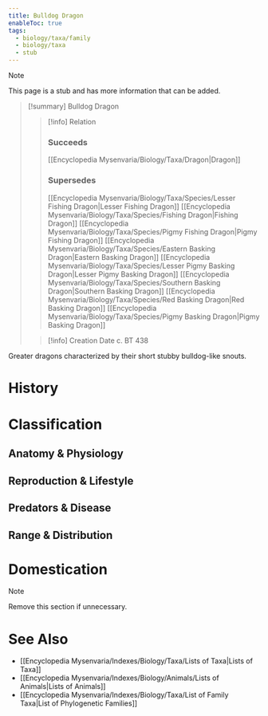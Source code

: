 ```yaml
---
title: Bulldog Dragon
enableToc: true
tags:
  - biology/taxa/family
  - biology/taxa
  - stub
---
```


> [!note]
> This page is a stub and has more information that can be added.

> [!summary] Bulldog Dragon
> > [!info] Relation
> > ### Succeeds
> > [[Encyclopedia Mysenvaria/Biology/Taxa/Dragon|Dragon]]
> > ### Supersedes
> > [[Encyclopedia Mysenvaria/Biology/Taxa/Species/Lesser Fishing Dragon|Lesser Fishing Dragon]]
> > [[Encyclopedia Mysenvaria/Biology/Taxa/Species/Fishing Dragon|Fishing Dragon]]
> > [[Encyclopedia Mysenvaria/Biology/Taxa/Species/Pigmy Fishing Dragon|Pigmy Fishing Dragon]]
> > [[Encyclopedia Mysenvaria/Biology/Taxa/Species/Eastern Basking Dragon|Eastern Basking Dragon]]
> > [[Encyclopedia Mysenvaria/Biology/Taxa/Species/Lesser Pigmy Basking Dragon|Lesser Pigmy Basking Dragon]]
> > [[Encyclopedia Mysenvaria/Biology/Taxa/Species/Southern Basking Dragon|Southern Basking Dragon]]
> > [[Encyclopedia Mysenvaria/Biology/Taxa/Species/Red Basking Dragon|Red Basking Dragon]]
> > [[Encyclopedia Mysenvaria/Biology/Taxa/Species/Pigmy Basking Dragon|Pigmy Basking Dragon]]
>
> > [!info] Creation Date
> > c. BT 438

Greater dragons characterized by their short stubby bulldog-like snouts.
# History

# Classification
## Anatomy & Physiology

## Reproduction & Lifestyle

## Predators & Disease

## Range & Distribution

# Domestication

> [!note]
> Remove this section if unnecessary.
# See Also
- [[Encyclopedia Mysenvaria/Indexes/Biology/Taxa/Lists of Taxa|Lists of Taxa]]
- [[Encyclopedia Mysenvaria/Indexes/Biology/Animals/Lists of Animals|Lists of Animals]]
- [[Encyclopedia Mysenvaria/Indexes/Biology/Taxa/List of Family Taxa|List of Phylogenetic Families]]